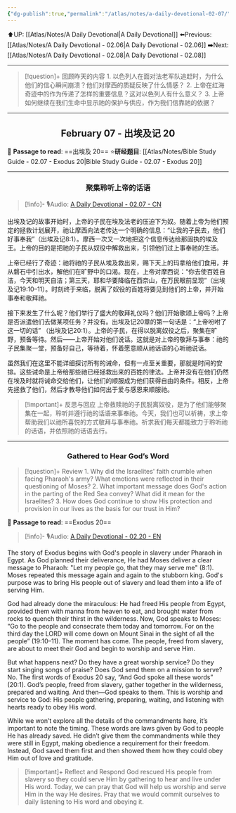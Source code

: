 ```yaml
---
{"dg-publish":true,"permalink":"/atlas/notes/a-daily-devotional-02-07/"}
---
```


 ⬆️UP: [[Atlas/Notes/A Daily Devotional\|A Daily Devotional]]
⬅️Previous: [[Atlas/Notes/A Daily Devotional - 02.06\|A Daily Devotional - 02.06]]
➡️Next: [[Atlas/Notes/A Daily Devotional - 02.08\|A Daily Devotional - 02.08]]

---

> [!question]+ 回顾昨天的内容
> 1.⁠ ⁠以色列人在面对法老军队追赶时，为什么他们的信心瞬间崩溃？他们对摩西的质疑反映了什么情感？
> 2.⁠ ⁠上帝在红海奇迹中的作为传递了怎样的重要信息？这对以色列人有什么意义？
> 3.⁠ ⁠上帝如何继续在我们生命中显示祂的保护与供应，作为我们信靠祂的依据？

---
## <center>February 07 - 出埃及记 20</center>

📖 **Passage to read**: ==出埃及 20==
⭐**研经题目**: [[Atlas/Notes/Bible Study Guide - 02.07 - Exodus 20\|Bible Study Guide - 02.07 - Exodus 20]]

---
### <center>聚集聆听上帝的话语</center>

> [!info]- 🎙️Audio: [A Daily Devotional - 02.07 - CN]()


出埃及记的故事开始时，上帝的子民在埃及法老的压迫下为奴。随着上帝为他们预定的拯救计划展开，祂让摩西向法老传达一个明确的信息：“让我的子民去，他们好事奉我”（出埃及记8:1）。摩西一次又一次地把这个信息传达给那固执的埃及王。上帝的目的是把祂的子民从奴役中解救出来，引领他们过上事奉祂的生活。

上帝已经行了奇迹：祂将祂的子民从埃及救出来，赐下天上的玛拿给他们食用，并从磐石中引出水，解他们在旷野中的口渴。现在，上帝对摩西说：“你去使百姓自洁，今天和明天自洁；第三天，耶和华要降临在西奈山，在万民眼前显现”（出埃及记19:10–11）。时刻终于来临，脱离了奴役的百姓将要见到他们的上帝，并开始事奉和敬拜祂。

接下来发生了什么呢？他们举行了盛大的敬拜礼仪吗？他们开始歌颂上帝吗？上帝是否派遣他们去做某项任务？并没有。出埃及记20章的第一句话是：“上帝吩咐了这一切的话” （出埃及记20:1）。上帝的子民，在得以脱离奴役之后，聚集在旷野，预备等待。然后——上帝开始对他们说话。这就是对上帝的敬拜与事奉：祂的子民集聚一堂，预备好自己，等待着，怀着愿意顺从祂话语的心听祂说话。

虽然我们在这里不能详细探讨所有的诫命，但有一点至关重要，那就是时间的安排。这些诫命是上帝给那些祂已经拯救出来的百姓的律法。上帝并没有在他们仍然在埃及时就将诫命交给他们，让他们的顺服成为他们获得自由的条件。相反，上帝先拯救了他们，然后才教导他们如何出于爱与感恩来顺服祂。

> [!important]+ 反思与回应
上帝救赎祂的子民脱离奴役，是为了他们能够聚集在一起，聆听并遵行祂的话语来事奉祂。今天，我们也可以祈祷，求上帝帮助我们以祂所喜悦的方式敬拜与事奉祂。祈求我们每天都能致力于聆听祂的话语，并依照祂的话语去行。



---
### <center>Gathered to Hear God’s Word</center>

> [!question]+ Review
> 1.⁠ ⁠Why did the Israelites' faith crumble when facing Pharaoh's army? What emotions were reflected in their questioning of Moses?
> 2.⁠ ⁠What important message does God's action in the parting of the Red Sea convey? What did it mean for the Israelites?
> 3.⁠ ⁠How does God continue to show His protection and provision in our lives as the basis for our trust in Him?


📖 **Passage to read**: ==Exodus 20==

> [!info]- 🎙️Audio: [A Daily Devotional - 02.20 - EN]()  

The story of Exodus begins with God's people in slavery under Pharaoh in Egypt. As God planned their deliverance, He had Moses deliver a clear message to Pharaoh: "Let my people go, that they may serve me" (8:1). Moses repeated this message again and again to the stubborn king. God's purpose was to bring His people out of slavery and lead them into a life of serving Him.

God had already done the miraculous: He had freed His people from Egypt, provided them with manna from heaven to eat, and brought water from rocks to quench their thirst in the wilderness. Now, God speaks to Moses: “Go to the people and consecrate them today and tomorrow. For on the third day the LORD will come down on Mount Sinai in the sight of all the people” (19:10–11). The moment has come. The people, freed from slavery, are about to meet their God and begin to worship and serve Him.

But what happens next? Do they have a great worship service? Do they start singing songs of praise? Does God send them on a mission to serve? No. The first words of Exodus 20 say, “And God spoke all these words” (20:1). God’s people, freed from slavery, gather together in the wilderness, prepared and waiting. And then—God speaks to them. This is worship and service to God: His people gathering, preparing, waiting, and listening with hearts ready to obey His word.

While we won’t explore all the details of the commandments here, it’s important to note the timing. These words are laws given by God to people He has already saved. He didn’t give them the commandments while they were still in Egypt, making obedience a requirement for their freedom. Instead, God saved them first and then showed them how they could obey Him out of love and gratitude.

> [!important]+ Reflect and Respond
God rescued His people from slavery so they could serve Him by gathering to hear and live under His word. Today, we can pray that God will help us worship and serve Him in the way He desires. Pray that we would commit ourselves to daily listening to His word and obeying it.



















